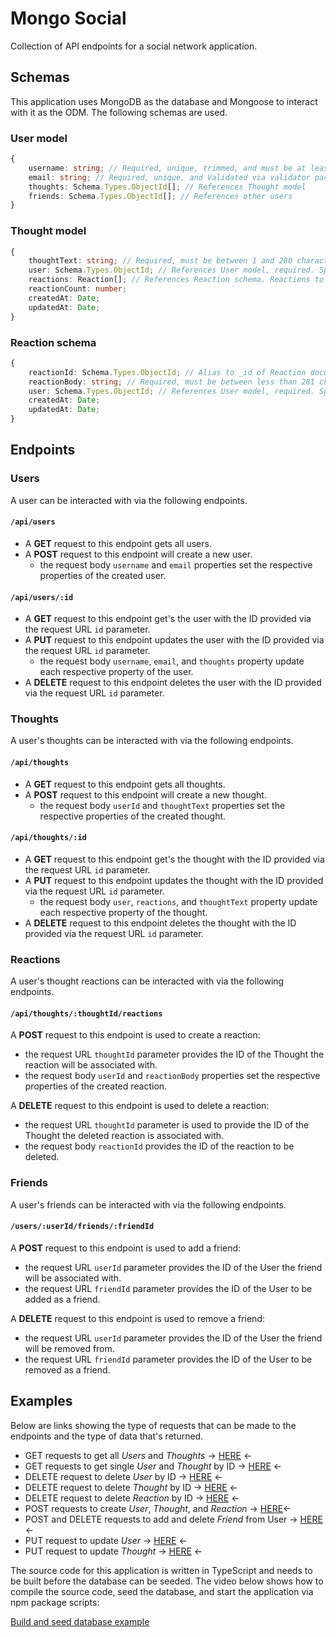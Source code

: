 # Mongo Social

Collection of API endpoints for a social network application.

## Schemas

This application uses MongoDB as the database and Mongoose to interact with it as the ODM. The following schemas are
used.

### User model

```typescript
{
    username: string; // Required, unique, trimmed, and must be at least 1 character
    email: string; // Required, unique, and Validated via validator package isEmail(string) method
    thoughts: Schema.Types.ObjectId[]; // References Thought model
    friends: Schema.Types.ObjectId[]; // References other users
}
```

### Thought model

```typescript
{
    thoughtText: string; // Required, must be between 1 and 280 characters
    user: Schema.Types.ObjectId; // References User model, required. Specifies user Thought is associated with
    reactions: Reaction[]; // References Reaction schema. Reactions to the Thought form other Users
    reactionCount: number;
    createdAt: Date;
    updatedAt: Date;
}
```

### Reaction schema

```typescript
{
    reactionId: Schema.Types.ObjectId; // Alias to _id of Reaction document
    reactionBody: string; // Required, must be between less than 281 characters
    user: Schema.Types.ObjectId; // References User model, required. Specifies user Reaction is associated with
    createdAt: Date;
    updatedAt: Date;
}
```

## Endpoints

### Users

A user can be interacted with via the following endpoints.

#### `/api/users`

- A **GET** request to this endpoint gets all users.
- A **POST** request to this endpoint will create a new user.
  - the request body `username` and `email` properties set the respective properties of the created user.

#### `/api/users/:id`

- A **GET** request to this endpoint get's the user with the ID provided via the request URL `id` parameter.
- A **PUT** request to this endpoint updates the user with the ID provided via the request URL `id` parameter.
  - the request body `username`, `email`, and `thoughts` property update each respective property of the user.
- A **DELETE** request to this endpoint deletes the user with the ID provided via the request URL `id` parameter.

### Thoughts

A user's thoughts can be interacted with via the following endpoints.

#### `/api/thoughts`

- A **GET** request to this endpoint gets all thoughts.
- A **POST** request to this endpoint will create a new thought.
  - the request body `userId` and `thoughtText` properties set the respective properties of the created thought.

#### `/api/thoughts/:id`

- A **GET** request to this endpoint get's the thought with the ID provided via the request URL `id` parameter.
- A **PUT** request to this endpoint updates the thought with the ID provided via the request URL `id` parameter.
  - the request body `user`, `reactions`, and `thoughtText` property update each respective property of the thought.
- A **DELETE** request to this endpoint deletes the thought with the ID provided via the request URL `id` parameter.

### Reactions

A user's thought reactions can be interacted with via the following endpoints.

#### `/api/thoughts/:thoughtId/reactions`

A **POST** request to this endpoint is used to create a reaction:

- the request URL `thoughtId` parameter provides the ID of the Thought the reaction will be associated with.
- the request body `userId` and `reactionBody` properties set the respective properties of the created reaction.

A **DELETE** request to this endpoint is used to delete a reaction:

- the request URL `thoughtId` parameter is used to provide the ID of the Thought the deleted reaction is associated with.
- the request body `reactionId` provides the ID of the reaction to be deleted.

### Friends

A user's friends can be interacted with via the following endpoints.

#### `/users/:userId/friends/:friendId`

A **POST** request to this endpoint is used to add a friend:

- the request URL `userId` parameter provides the ID of the User the friend will be associated with.
- the request URL `friendId` parameter provides the ID of the User to be added as a friend.

A **DELETE** request to this endpoint is used to remove a friend:

- the request URL `userId` parameter provides the ID of the User the friend will be removed from.
- the request URL `friendId` parameter provides the ID of the User to be removed as a friend.

## Examples

Below are links showing the type of requests that can be made to the endpoints and the type of data that's returned.

- GET requests to get all *Users* and *Thoughts* -> [HERE][get-all] <-
- GET requests to get single *User* and *Thought* by ID -> [HERE][get-single] <-
- DELETE request to delete *User* by ID -> [HERE][delete-user] <-
- DELETE request to delete *Thought* by ID -> [HERE][delete-thought] <-
- DELETE request to delete *Reaction* by ID -> [HERE][delete-reaction] <-
- POST requests to create *User*, *Thought*, and *Reaction* -> [HERE][create-user-thought-and-reaction]<-
- POST and DELETE requests to add and delete *Friend* from User -> [HERE][add-and-delete-friend] <-
- PUT request to update *User* -> [HERE][update-user] <-
- PUT request to update *Thought* -> [HERE][update-thought] <-

The source code for this application is written in TypeScript and needs to be built before the database can be seeded.
The video below shows how to compile the source code, seed the database, and start the application via npm package
scripts:

[Build and seed database example](https://drive.google.com/file/d/1czN4xZitbzUuTJzfOIrC5dgtqOKlbray/view?usp=sharing "Build and seed database example")

[get-all]: https://drive.google.com/file/d/1XdGeQhf6KLn32KwlCUYjmXYL8-6f3wD7/view?usp=sharing "Get all Users and Thoughts"
[get-single]: https://drive.google.com/file/d/1UjudtVvCT3TBXvLefU5XTivGREXFb43y/view?usp=sharing "Get single User and Thought"
[delete-user]: https://drive.google.com/file/d/1hxDWARXBT_Mj84_iHu8D8tQhUZNmjq-Q/view?usp=sharing "Delete User"
[delete-thought]: https://drive.google.com/file/d/1FZOQ3sl1Ic6acaZB2YtVVbKo88yJRqI6/view?usp=sharing "Delete Thought"
[delete-reaction]: https://drive.google.com/file/d/1A3y1R0HiHNW3ifL1rGxksneV9ZI-HFrh/view?usp=sharing "Delete Reaction"
[create-user-thought-and-reaction]: https://drive.google.com/file/d/1s9R-B3iizOixT7eDZw-Vm9uWtCClC9pq/view?usp=sharing "Create User, Thought, and Reaction"
[add-and-delete-friend]: https://drive.google.com/file/d/1s5ut0UHtTChN9yMcX5WY2gi05lfrWsjf/view?usp=sharing "Add and Delete Friend"
[update-user]: https://drive.google.com/file/d/1jDjArrSc_RCHPHxhutXzRhoY6AwmiS_k/view?usp=sharing "Update User"
[update-thought]: https://drive.google.com/file/d/1JBzRqaHyJkz09zItza1NG64AnILfIj5v/view?usp=sharing "Update Thought"
